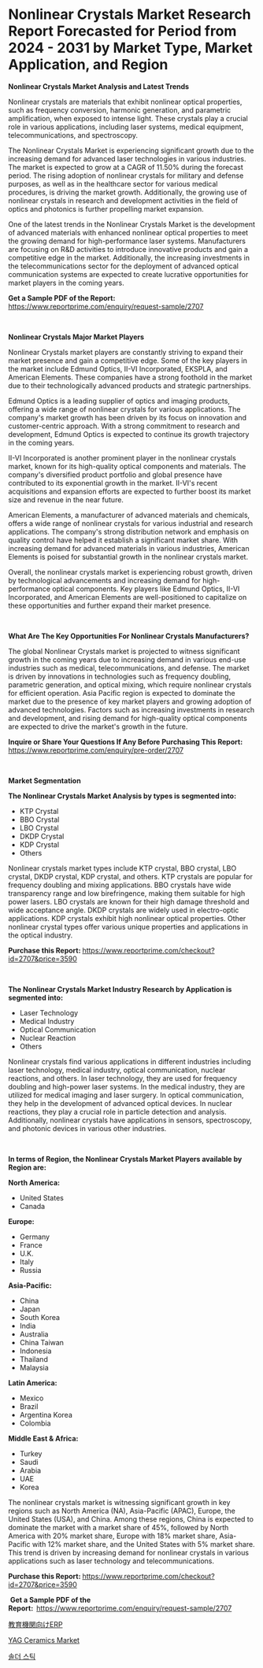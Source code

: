 <p><h1>Nonlinear Crystals Market Research Report Forecasted for Period from 2024 -  2031 by Market Type, Market Application, and Region</h1></p><p><strong>Nonlinear Crystals Market Analysis and Latest Trends</strong></p>
<p><p>Nonlinear crystals are materials that exhibit nonlinear optical properties, such as frequency conversion, harmonic generation, and parametric amplification, when exposed to intense light. These crystals play a crucial role in various applications, including laser systems, medical equipment, telecommunications, and spectroscopy.</p><p>The Nonlinear Crystals Market is experiencing significant growth due to the increasing demand for advanced laser technologies in various industries. The market is expected to grow at a CAGR of 11.50% during the forecast period. The rising adoption of nonlinear crystals for military and defense purposes, as well as in the healthcare sector for various medical procedures, is driving the market growth. Additionally, the growing use of nonlinear crystals in research and development activities in the field of optics and photonics is further propelling market expansion.</p><p>One of the latest trends in the Nonlinear Crystals Market is the development of advanced materials with enhanced nonlinear optical properties to meet the growing demand for high-performance laser systems. Manufacturers are focusing on R&D activities to introduce innovative products and gain a competitive edge in the market. Additionally, the increasing investments in the telecommunications sector for the deployment of advanced optical communication systems are expected to create lucrative opportunities for market players in the coming years.</p></p>
<p><strong>Get a Sample PDF of the Report:&nbsp;</strong> <a href="https://www.reportprime.com/enquiry/request-sample/2707">https://www.reportprime.com/enquiry/request-sample/2707</a></p>
<p>&nbsp;</p>
<p><strong>Nonlinear Crystals Major Market Players</strong></p>
<p><p>Nonlinear Crystals market players are constantly striving to expand their market presence and gain a competitive edge. Some of the key players in the market include Edmund Optics, II-VI Incorporated, EKSPLA, and American Elements. These companies have a strong foothold in the market due to their technologically advanced products and strategic partnerships.</p><p>Edmund Optics is a leading supplier of optics and imaging products, offering a wide range of nonlinear crystals for various applications. The company's market growth has been driven by its focus on innovation and customer-centric approach. With a strong commitment to research and development, Edmund Optics is expected to continue its growth trajectory in the coming years.</p><p>II-VI Incorporated is another prominent player in the nonlinear crystals market, known for its high-quality optical components and materials. The company's diversified product portfolio and global presence have contributed to its exponential growth in the market. II-VI's recent acquisitions and expansion efforts are expected to further boost its market size and revenue in the near future.</p><p>American Elements, a manufacturer of advanced materials and chemicals, offers a wide range of nonlinear crystals for various industrial and research applications. The company's strong distribution network and emphasis on quality control have helped it establish a significant market share. With increasing demand for advanced materials in various industries, American Elements is poised for substantial growth in the nonlinear crystals market.</p><p>Overall, the nonlinear crystals market is experiencing robust growth, driven by technological advancements and increasing demand for high-performance optical components. Key players like Edmund Optics, II-VI Incorporated, and American Elements are well-positioned to capitalize on these opportunities and further expand their market presence.</p></p>
<p>&nbsp;</p>
<p><strong>What Are The Key Opportunities For Nonlinear Crystals Manufacturers?</strong></p>
<p><p>The global Nonlinear Crystals market is projected to witness significant growth in the coming years due to increasing demand in various end-use industries such as medical, telecommunications, and defense. The market is driven by innovations in technologies such as frequency doubling, parametric generation, and optical mixing, which require nonlinear crystals for efficient operation. Asia Pacific region is expected to dominate the market due to the presence of key market players and growing adoption of advanced technologies. Factors such as increasing investments in research and development, and rising demand for high-quality optical components are expected to drive the market's growth in the future.</p></p>
<p><strong>Inquire or Share Your Questions If Any Before Purchasing This Report:</strong> <a href="https://www.reportprime.com/enquiry/pre-order/2707">https://www.reportprime.com/enquiry/pre-order/2707</a></p>
<p>&nbsp;</p>
<p><strong>Market Segmentation</strong></p>
<p><strong>The Nonlinear Crystals Market Analysis by types is segmented into:</strong></p>
<p><ul><li>KTP Crystal</li><li>BBO Crystal</li><li>LBO Crystal</li><li>DKDP Crystal</li><li>KDP Crystal</li><li>Others</li></ul></p>
<p><p>Nonlinear crystals market types include KTP crystal, BBO crystal, LBO crystal, DKDP crystal, KDP crystal, and others. KTP crystals are popular for frequency doubling and mixing applications. BBO crystals have wide transparency range and low birefringence, making them suitable for high power lasers. LBO crystals are known for their high damage threshold and wide acceptance angle. DKDP crystals are widely used in electro-optic applications. KDP crystals exhibit high nonlinear optical properties. Other nonlinear crystal types offer various unique properties and applications in the optical industry.</p></p>
<p><strong>Purchase this Report:&nbsp;</strong><a href="https://www.reportprime.com/checkout?id=2707&price=3590">https://www.reportprime.com/checkout?id=2707&price=3590</a></p>
<p>&nbsp;</p>
<p><strong>The Nonlinear Crystals Market Industry Research by Application is segmented into:</strong></p>
<p><ul><li>Laser Technology</li><li>Medical Industry</li><li>Optical Communication</li><li>Nuclear Reaction</li><li>Others</li></ul></p>
<p><p>Nonlinear crystals find various applications in different industries including laser technology, medical industry, optical communication, nuclear reactions, and others. In laser technology, they are used for frequency doubling and high-power laser systems. In the medical industry, they are utilized for medical imaging and laser surgery. In optical communication, they help in the development of advanced optical devices. In nuclear reactions, they play a crucial role in particle detection and analysis. Additionally, nonlinear crystals have applications in sensors, spectroscopy, and photonic devices in various other industries.</p></p>
<p>&nbsp;</p>
<p><strong>In terms of Region, the Nonlinear Crystals Market Players available by Region are:</strong></p>
<p>
    <p> <strong> North America: </strong>
        <ul>
            <li>United States</li>
            <li>Canada</li>
        </ul>
        </p> 
    <p> <strong> Europe: </strong>
        <ul>
            <li>Germany</li>
            <li>France</li>
            <li>U.K.</li>
            <li>Italy</li>
            <li>Russia</li>
        </ul>
        </p> 
    <p> <strong> Asia-Pacific: </strong>
        <ul>
            <li>China</li>
            <li>Japan</li>
            <li>South Korea</li>
            <li>India</li>
            <li>Australia</li>
            <li>China Taiwan</li>
            <li>Indonesia</li>
            <li>Thailand</li>
            <li>Malaysia</li>
        </ul>
        </p> 
    <p> <strong> Latin America: </strong>
        <ul>
            <li>Mexico</li>
            <li>Brazil</li>
            <li>Argentina Korea</li>
            <li>Colombia</li>
        </ul>
        </p> 
    <p> <strong> Middle East & Africa: </strong>
        <ul>
            <li>Turkey</li>
            <li>Saudi</li>
            <li>Arabia</li>
            <li>UAE</li>
            <li>Korea</li>
        </ul>
    </p>
    </p>
<p><p>The nonlinear crystals market is witnessing significant growth in key regions such as North America (NA), Asia-Pacific (APAC), Europe, the United States (USA), and China. Among these regions, China is expected to dominate the market with a market share of 45%, followed by North America with 20% market share, Europe with 18% market share, Asia-Pacific with 12% market share, and the United States with 5% market share. This trend is driven by increasing demand for nonlinear crystals in various applications such as laser technology and telecommunications.</p></p>
<p><strong>Purchase this Report: </strong><a href="https://www.reportprime.com/checkout?id=2707&price=3590">https://www.reportprime.com/checkout?id=2707&price=3590</a></p>
<p>&nbsp;<strong>Get a Sample PDF of the Report:&nbsp;&nbsp;</strong><a href="https://www.reportprime.com/enquiry/request-sample/2707">https://www.reportprime.com/enquiry/request-sample/2707</a></p>
<p><strong></strong></p>
<p><p><a href="https://github.com/xemfu2379520/Market-Research-Report-List-1/blob/main/492781812158.md">教育機関向けERP</a></p><p><a href="https://github.com/ChiragRP21/Market-Research-Report-List-3/blob/main/yag-ceramics-market.md">YAG Ceramics Market</a></p><p><a href="https://medium.com/@heisenberg6587768/%EC%86%8C%EB%9D%BD%EB%B4%89-%EC%8B%9C%EC%9E%A5-%EC%84%B1%EA%B3%B5%EC%A0%81%EC%9D%B8-%EB%B9%84%EC%A6%88%EB%8B%88%EC%8A%A4-%EC%A0%84%EB%9E%B5%EC%9D%98-%EC%97%B4%EC%87%A0-2031%EB%85%84%EA%B9%8C%EC%A7%80%EC%9D%98-%EC%98%88%EC%B8%A1-1a333872cf95">솔더 스틱</a></p></p>